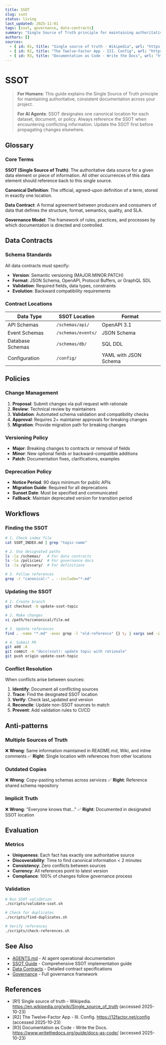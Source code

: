 ```yaml
---
title: SSOT
slug: ssot
status: living
last_updated: 2025-11-01
tags: [ssot, governance, data-contracts]
summary: "Single Source of Truth principle for maintaining authoritative, consistent documentation and canonical definitions."
authors: []
sources:
  - { id: R1, title: "Single source of truth - Wikipedia", url: "https://en.wikipedia.org/wiki/Single_source_of_truth", accessed: "2025-10-23" }
  - { id: R2, title: "The Twelve-Factor App - III. Config", url: "https://12factor.net/config", accessed: "2025-10-23" }
  - { id: R3, title: "Documentation as Code - Write the Docs", url: "https://www.writethedocs.org/guide/docs-as-code/", accessed: "2025-10-23" }
---
```


# SSOT

> **For Humans**: This guide explains the Single Source of Truth principle for maintaining authoritative, consistent documentation across your project.
>
> **For AI Agents**: SSOT designates one canonical location for each dataset, document, or policy. Always reference the SSOT when encountering conflicting information. Update the SSOT first before propagating changes elsewhere.

## Glossary

### Core Terms

**SSOT (Single Source of Truth)**: The authoritative data source for a given data element or piece of information. All other occurrences of this data element should reference back to this single source.

**Canonical Definition**: The official, agreed-upon definition of a term, stored in exactly one location.

**Data Contract**: A formal agreement between producers and consumers of data that defines the structure, format, semantics, quality, and SLA.

**Governance Model**: The framework of rules, practices, and processes by which documentation is directed and controlled.

## Data Contracts

### Schema Standards

All data contracts must specify:
- **Version**: Semantic versioning (MAJOR.MINOR.PATCH)
- **Format**: JSON Schema, OpenAPI, Protocol Buffers, or GraphQL SDL
- **Validation**: Required fields, data types, constraints
- **Evolution**: Backward compatibility requirements

### Contract Locations

| Data Type | SSOT Location | Format |
|-----------|---------------|---------|
| API Schemas | `/schemas/api/` | OpenAPI 3.1 |
| Event Schemas | `/schemas/events/` | JSON Schema |
| Database Schemas | `/schemas/db/` | SQL DDL |
| Configuration | `/config/` | YAML with JSON Schema |

## Policies

### Change Management

1. **Proposal**: Submit changes via pull request with rationale
2. **Review**: Technical review by maintainers
3. **Validation**: Automated schema validation and compatibility checks
4. **Approval**: Requires 2+ maintainer approvals for breaking changes
5. **Migration**: Provide migration path for breaking changes

### Versioning Policy

- **Major**: Breaking changes to contracts or removal of fields
- **Minor**: New optional fields or backward-compatible additions
- **Patch**: Documentation fixes, clarifications, examples

### Deprecation Policy

- **Notice Period**: 90 days minimum for public APIs
- **Migration Guide**: Required for all deprecations
- **Sunset Date**: Must be specified and communicated
- **Fallback**: Maintain deprecated version for transition period

## Workflows

### Finding the SSOT

```bash
# 1. Check index file
cat SSOT_INDEX.md | grep "topic-name"

# 2. Use designated paths
ls -la /schemas/   # For data contracts
ls -la /policies/  # For governance docs
ls -la /glossary/  # For definitions

# 3. Follow references
grep -r "canonical:" . --include="*.md"
```

### Updating the SSOT

```bash
# 1. Create branch
git checkout -b update-ssot-topic

# 2. Make changes
vi /path/to/canonical/file.md

# 3. Update references
find . -name "*.md" -exec grep -l "old-reference" {} \; | xargs sed -i 's/old-reference/new-reference/g'

# 4. Submit PR
git add -A
git commit -m "docs(ssot): update topic with rationale"
git push origin update-ssot-topic
```

### Conflict Resolution

When conflicts arise between sources:

1. **Identify**: Document all conflicting sources
2. **Trace**: Find the designated SSOT location
3. **Verify**: Check last_updated and version
4. **Reconcile**: Update non-SSOT sources to match
5. **Prevent**: Add validation rules to CI/CD

## Anti-patterns

### Multiple Sources of Truth
❌ **Wrong**: Same information maintained in README.md, Wiki, and inline comments
✅ **Right**: Single location with references from other locations

### Outdated Copies
❌ **Wrong**: Copy-pasting schemas across services
✅ **Right**: Reference shared schema repository

### Implicit Truth
❌ **Wrong**: "Everyone knows that..."
✅ **Right**: Documented in designated SSOT location

## Evaluation

### Metrics

- **Uniqueness**: Each fact has exactly one authoritative source
- **Discoverability**: Time to find canonical information < 2 minutes
- **Consistency**: Zero conflicts between sources
- **Currency**: All references point to latest version
- **Compliance**: 100% of changes follow governance process

### Validation

```bash
# Run SSOT validation
./scripts/validate-ssot.sh

# Check for duplicates
./scripts/find-duplicates.sh

# Verify references
./scripts/check-references.sh
```

## See Also

- [AGENTS.md](./AGENTS.md) - AI agent operational documentation
- [SSOT Guide](./docs/core/ssot-guide.md) - Comprehensive SSOT implementation guide
- [Data Contracts](./docs/data-contracts.md) - Detailed contract specifications
- [Governance](./docs/governance.md) - Full governance framework

## References

- [R1] Single source of truth - Wikipedia. https://en.wikipedia.org/wiki/Single_source_of_truth (accessed 2025-10-23)
- [R2] The Twelve-Factor App - III. Config. https://12factor.net/config (accessed 2025-10-23)
- [R3] Documentation as Code - Write the Docs. https://www.writethedocs.org/guide/docs-as-code/ (accessed 2025-10-23)